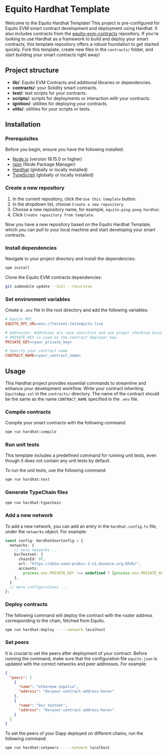 # Equito Hardhat Template

Welcome to the Equito Hardhat Template! This project is pre-configured for Equito EVM smart contract development and deployment using Hardhat. It also includes contracts from the [equito-evm-contracts](https://github.com/equito-network/equito-evm-contracts) repository. If you're looking to use Hardhat as a framework to build and deploy your smart contracts, this template repository offers a robust foundation to get started quickly. Fork this template, create new files in the `contracts/` folder, and start building your smart contracts right away!

## Project structure

- **lib/**: Equito EVM Contracts and additional libraries or dependencies.
- **contracts/**: your Solidity smart contracts.
- **test/**: test scripts for your contracts.
- **scripts/**: scripts for deployments or interaction with your contracts.
- **ignition/**: utilities for deploying your contracts.
- **utils/**: utilities for your scripts or tests.

## Installation

### Prerequisites

Before you begin, ensure you have the following installed:

- [Node.js](https://nodejs.org/en) (version 18.15.0 or higher)
- [npm](https://www.npmjs.com) (Node Package Manager)
- [Hardhat](https://hardhat.org) (globally or locally installed)
- [TypeScript](https://www.typescriptlang.org/) (globally or locally installed)


### Create a new repository

1. In the current repository, click the `Use this template` button.
2. In the dropdown list, choose `Create a new repository`.
3. Choose a new repository name, for example, `equito-ping-pong-hardhat`.
4. Click `Create repository from template`.

Now you have a new repository based on the Equito Hardhat Template, which you can pull to your local machine and start developing your smart contracts. 

### Install dependencies

Navigate to your project directory and install the dependencies:

```bash
npm install
```

Clone the Equito EVM contracts dependencies:

```bash
git submodule update --init --recursive
```

### Set environment variables

Create a `.env` file in the root directory and add the following variables:

```makefile
# Equito RPC
EQUITO_RPC_URL=wss://testnet.testequito.live

# Addresses: Addresses are case sensitive and use proper checksum encoded addresses.
# PRIVATE_KEY is used as the contract deployer key.
PRIVATE_KEY=<your_private_key>

# Specify your contract name
CONTRACT_NAME=<your_contract_name>
```

## Usage

This Hardhat project provides essential commands to streamline and enhance your development workflow. Write your contract inheriting `EquitoApp.sol` in the `contracts/` directory. The name of the contract should be the same as the name `CONTRACT_NAME` specified in the `.env` file.

### Compile contracts

Compile your smart contracts with the following command:

```bash
npm run hardhat:compile
```

### Run unit tests

This template includes a predefined command for running unit tests, even though it does not contain any unit tests by default.

To run the unit tests, use the following command:

```bash
npm run hardhat:test
```

### Generate TypeChain files

```bash
npm run hardhat:typechain
```

### Add a new network

To add a new network, you can add an entry in the `hardhat.config.ts` file, under the `networks` object. For example:

```typescript
const config: HardhatUserConfig = {
  networks: {
    // more networks ...
    bscTestnet: {
      chainId: 97,
      url: "https://data-seed-prebsc-1-s1.binance.org:8545/",
      accounts:
        process.env.PRIVATE_KEY !== undefined ? [process.env.PRIVATE_KEY] : [],
    },
  }
  // more configurations ...
};
```

### Deploy contracts

The following command will deploy the contract with the router address corresponding to the chain, fetched from Equito.

```bash
npm run hardhat:deploy -- --network localhost
```

### Set peers

It is crucial to set the peers after deployment of your contract. Before running the command, make sure that the configuration file `equito.json` is updated with the correct networks and peer addresses. For example:

```json
{
  "peers": [
    {
      "name": "ethereum sepolia",
      "address": "0x<your-contract-address-here>"
    },
    {
      "name": "bsc testnet",
      "address": "0x<your-contract-address-here>"
    }
  ]
}
```

To set the peers of your Dapp deployed on different chains, run the following command: 

```bash
npm run hardhat:setpeers -- --network localhost
```
